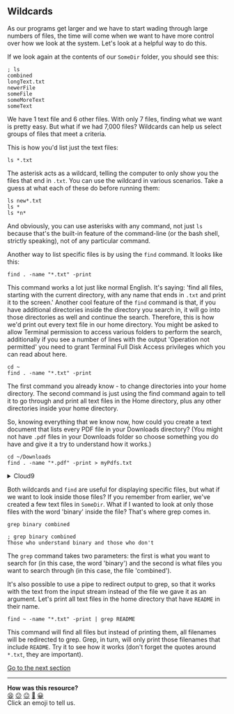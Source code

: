 ## Wildcards
As our programs get larger and we have to start wading through large numbers of files, the time will come when we want to have more control over how we look at the system. Let's look at a helpful way to do this.

If we look again at the contents of our `SomeDir` folder, you should see this:

```shell
; ls
combined
longText.txt
newerFile
someFile
someMoreText
someText

```

We have 1 text file and 6 other files. With only 7 files, finding what we want is pretty easy. But what if we had 7,000 files? Wildcards can help us select groups of files that meet a criteria.

This is how you'd list just the text files:

`ls *.txt`

The asterisk acts as a wildcard, telling the computer to only show you the files that end in `.txt`. You can use the wildcard in various scenarios. Take a guess at what each of these do before running them:

`ls new*.txt`  
`ls *`  
`ls *n*`

And obviously, you can use asterisks with any command, not just `ls` because that's the built-in feature of the command-line (or the bash shell, strictly speaking), not of any particular command.

Another way to list specific files is by using the `find` command. It looks like this:

`find . -name "*.txt" -print`

This command works a lot just like normal English. It's saying: 'find all files, starting with the current directory, with any name that ends in `.txt` and print it to the screen.' Another cool feature of the `find` command is that, if you have additional directories inside the directory you search in, it will go into those directories as well and continue the search. Therefore, this is how we'd print out every text file in our home directory. You might be asked to allow Terminal permission to access various folders to perform the search, additionally if you see a number of lines with the output 'Operation not permitted' you need to grant Terminal Full Disk Access privileges which you can read about here.

`cd ~`  
`find . -name "*.txt" -print`

The first command you already know - to change directories into your home directory. The second command is just using the find command again to tell it to go through and print all text files in the Home directory, plus any other directories inside your home directory.

So, knowing everything that we know now, how could you create a text document that lists every PDF file in your Downloads directory? (You might not have `.pdf` files in your Downloads folder so choose something you do have and give it a try to understand how it works.)

`cd ~/Downloads`  
`find . -name "*.pdf" -print > myPdfs.txt`

<details>
  <summary>Cloud9</summary>
  
You of course won't have a Downloads directory or any `.pdf` files in your environment. Instead, save the list of `.txt` files you found above to a `myTxts.txt` file.
</details>

Both wildcards and `find` are useful for displaying specific files, but what if we want to look inside those files? If you remember from earlier, we've created a few text files in `SomeDir`. What if I wanted to look at only those files with the word 'binary' inside the file? That's where grep comes in.

`grep binary combined`

```shell
; grep binary combined
Those who understand binary and those who don't

```

The `grep` command takes two parameters: the first is what you want to search for (in this case, the word 'binary') and the second is what files you want to search through (in this case, the file 'combined').

It's also possible to use a pipe to redirect output to grep, so that it works with the text from the input stream instead of the file we gave it as an argument. Let's print all text files in the home directory that have `README` in their name.

`find ~ -name "*.txt" -print | grep README`

This command will find all files but instead of printing them, all filenames will be redirected to grep. Grep, in turn, will only print those filenames that include `README`. Try it to see how it works (don't forget the quotes around `*.txt`, they are important).

[Go to the next section](./18_regular_expressions.ed.md)


<!-- BEGIN GENERATED SECTION DO NOT EDIT -->

---

**How was this resource?**  
[😫](https://airtable.com/shrUJ3t7KLMqVRFKR?prefill_Repository=makersacademy/course&prefill_File=foundations/command_line/17_wildcards.md&prefill_Sentiment=😫) [😕](https://airtable.com/shrUJ3t7KLMqVRFKR?prefill_Repository=makersacademy/course&prefill_File=foundations/command_line/17_wildcards.md&prefill_Sentiment=😕) [😐](https://airtable.com/shrUJ3t7KLMqVRFKR?prefill_Repository=makersacademy/course&prefill_File=foundations/command_line/17_wildcards.md&prefill_Sentiment=😐) [🙂](https://airtable.com/shrUJ3t7KLMqVRFKR?prefill_Repository=makersacademy/course&prefill_File=foundations/command_line/17_wildcards.md&prefill_Sentiment=🙂) [😀](https://airtable.com/shrUJ3t7KLMqVRFKR?prefill_Repository=makersacademy/course&prefill_File=foundations/command_line/17_wildcards.md&prefill_Sentiment=😀)  
Click an emoji to tell us.

<!-- END GENERATED SECTION DO NOT EDIT -->
